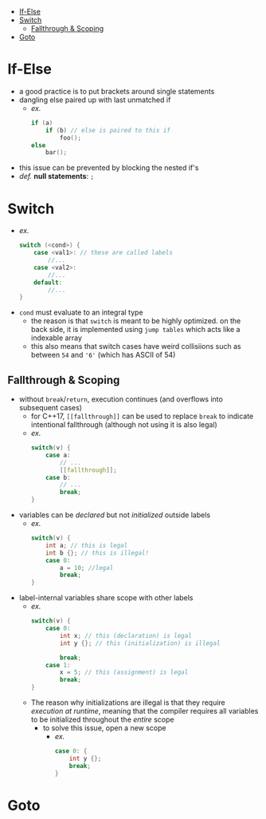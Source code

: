 - [If-Else](#if-else)
- [Switch](#switch)
  - [Fallthrough & Scoping](#fallthrough--scoping)
- [Goto](#goto)

# If-Else
- a good practice is to put brackets around single statements
- dangling else paired up with last unmatched if
  - *ex.*
    ```c
    if (a)
        if (b) // else is paired to this if
            foo();
    else
        bar();
    ```
- this issue can be prevented by blocking the nested if's
- *def.* **null statements**: ``;``

# Switch
- *ex.*
    ```c
    switch (<cond>) {
        case <val1>: // these are called labels
            //...
        case <val2>:
            //...
        default:
            //...
    }
    ```
- ``cond`` must evaluate to an integral type
  - the reason is that ``switch`` is meant to be highly optimized. on the back side, it is implemented using ``jump tables`` which acts like a indexable array
  - this also means that switch cases have weird collisiions such as between ``54`` and ``'6'`` (which has ASCII of 54)

## Fallthrough & Scoping
- without ``break``/``return``, execution continues (and overflows into subsequent cases)
  - for C++17, ``[[fallthrough]]`` can be used to replace ``break`` to indicate intentional fallthrough (although not using it is also legal)
  - *ex.*
    ```c
    switch(v) {
        case a:
            // ...
            [[fallthrough]];
        case b:
            // ...
            break;
    }
    ```
- variables can be *declared* but not *initialized* outside labels
    - *ex.*
        ```c
        switch(v) {
            int a; // this is legal
            int b {}; // this is illegal!
            case 0:
                a = 10; //legal
                break;
        }
        ```
- label-internal variables share scope with other labels
  - *ex.*
    ```c
    switch(v) {
        case 0:
            int x; // this (declaration) is legal
            int y {}; // this (initialization) is illegal

            break;
        case 1:
            x = 5; // this (assignment) is legal
            break;
    }
    ```
  - The reason why initializations are illegal is that they require *execution at runtime*, meaning that the compiler requires all variables to be initialized throughout the *entire* scope
    - to solve this issue, open a new scope
      - *ex.*
        ```c
        case 0: {
            int y {};
            break;
        }
        ```

# Goto


